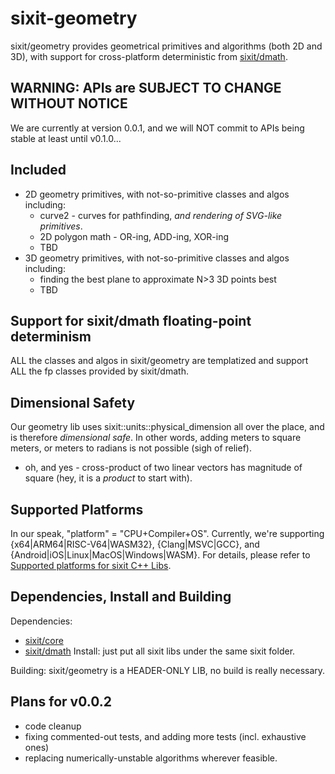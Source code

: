 # sixit-geometry
sixit/geometry provides geometrical primitives and algorithms (both 2D and 3D), with support for cross-platform deterministic from [sixit/dmath](https://github.com/sixitbb/sixit-dmath/tree/main).

## WARNING: APIs are SUBJECT TO CHANGE WITHOUT NOTICE
We are currently at version 0.0.1, and we will NOT commit to APIs being stable at least until v0.1.0... 

## Included 
- 2D geometry primitives, with not-so-primitive classes and algos including:
   + curve2 - curves for pathfinding, _and rendering of SVG-like primitives_.
   + 2D polygon math - OR-ing, ADD-ing, XOR-ing
   + TBD
- 3D geometry primitives, with not-so-primitive classes and algos including:
   + finding the best plane to approximate N>3 3D points best
   + TBD

## Support for sixit/dmath floating-point determinism
ALL the classes and algos in sixit/geometry are templatized and support ALL the fp classes provided by sixit/dmath. 

## Dimensional Safety
Our geometry lib uses sixit::units::physical_dimension all over the place, and is therefore _dimensional safe_. In other words, adding meters to square meters, or meters to radians is not possible (sigh of relief). 
- oh, and yes - cross-product of two linear vectors has magnitude of square (hey, it is a _product_ to start with). 

## Supported Platforms
In our speak, "platform" = "CPU+Compiler+OS". Currently, we're supporting {x64|ARM64|RISC-V64|WASM32}, {Clang|MSVC|GCC}, and {Android|iOS|Linux|MacOS|Windows|WASM}. For details, please refer to [Supported platforms for sixit C++ Libs](https://github.com/sixitbb/.github/blob/main/profile/cpp-supported-platforms.md).

## Dependencies, Install and Building
Dependencies:
- [sixit/core](https://github.com/sixitbb/sixit-core/tree/main)
- [sixit/dmath](https://github.com/sixitbb/sixit-dmath/tree/main)
Install: just put all sixit libs under the same sixit folder.

Building:
sixit/geometry is a HEADER-ONLY LIB, no build is really necessary. 

## Plans for v0.0.2
- code cleanup
- fixing commented-out tests, and adding more tests (incl. exhaustive ones)
- replacing numerically-unstable algorithms wherever feasible. 
